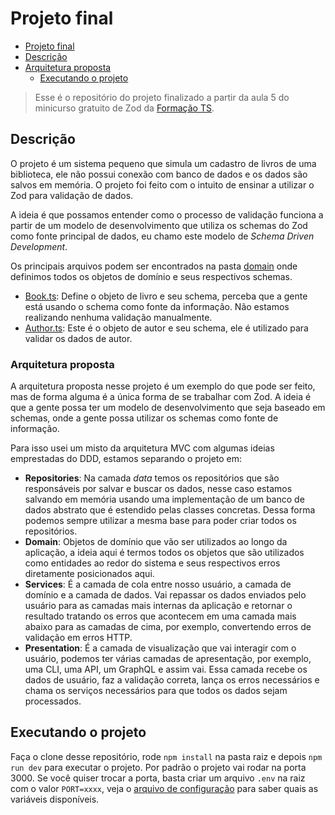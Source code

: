 # Projeto final

<!--toc:start-->
- [Projeto final](#projeto-final)
- [Descrição](#descrição)
- [Arquitetura proposta](#arquitetura-proposta)
  - [Executando o projeto](#executando-o-projeto) 
<!--toc:end-->

> Esse é o repositório do projeto finalizado a partir da aula 5 do minicurso
> gratuito de Zod da [Formação TS](https://formacaots.com.br).

## Descrição

O projeto é um sistema pequeno que simula um cadastro de livros de uma
biblioteca, ele não possui conexão com banco de dados e os dados são salvos em
memória. O projeto foi feito com o intuito de ensinar a utilizar o Zod para
validação de dados.

A ideia é que possamos entender como o processo de validação funciona a partir
de um modelo de desenvolvimento que utiliza os schemas do Zod como fonte
principal de dados, eu chamo este modelo de _Schema Driven Development_.

Os principais arquivos podem ser encontrados na pasta [domain](./src/domain/)
onde definimos todos os objetos de domínio e seus respectivos schemas.

- [Book.ts](./src/domain/Book.ts): Define o objeto de livro e seu schema,
perceba que a gente está usando o schema como fonte da informação. Não estamos
realizando nenhuma validação manualmente.
- [Author.ts](./src/domain/Author.ts): Este é o objeto de autor e seu schema,
ele é utilizado para validar os dados de autor.

### Arquitetura proposta

A arquitetura proposta nesse projeto é um exemplo do que pode ser feito, mas de
forma alguma é a única forma de se trabalhar com Zod. A ideia é que a gente
possa ter um modelo de desenvolvimento que seja baseado em schemas, onde a gente
possa utilizar os schemas como fonte de informação.

Para isso usei um misto da arquitetura MVC com algumas ideias emprestadas do
DDD, estamos separando o projeto em:

- **Repositories**: Na camada _data_ temos os repositórios que são responsáveis
por salvar e buscar os dados, nesse caso estamos salvando em memória usando uma
implementação de um banco de dados abstrato que é estendido pelas classes
concretas. Dessa forma podemos sempre utilizar a mesma base para poder criar
todos os repositórios.
- **Domain**: Objetos de domínio que vão ser utilizados ao longo da aplicação, a
ideia aqui é termos todos os objetos que são utilizados como entidades ao redor
do sistema e seus respectivos erros diretamente posicionados aqui.
- **Services**: É a camada de cola entre nosso usuário, a camada de domínio e a
camada de dados. Vai repassar os dados enviados pelo usuário para as camadas
mais internas da aplicação e retornar o resultado tratando os erros que
acontecem em uma camada mais abaixo para as camadas de cima, por exemplo,
convertendo erros de validação em erros HTTP.
- **Presentation**: É a camada de visualização que vai interagir com o usuário,
podemos ter várias camadas de apresentação, por exemplo, uma CLI, uma API, um
GraphQL e assim vai. Essa camada recebe os dados de usuário, faz a validação
correta, lança os erros necessários e chama os serviços necessários para que
todos os dados sejam processados.

## Executando o projeto

Faça o clone desse repositório, rode `npm install` na pasta raiz e depois `npm
run dev` para executar o projeto. Por padrão o projeto vai rodar na porta 3000.
Se você quiser trocar a porta, basta criar um arquivo `.env` na raiz com o valor
`PORT=xxxx`, veja o [arquivo de configuração](./src/config.ts) para saber quais
as variáveis disponíveis.
